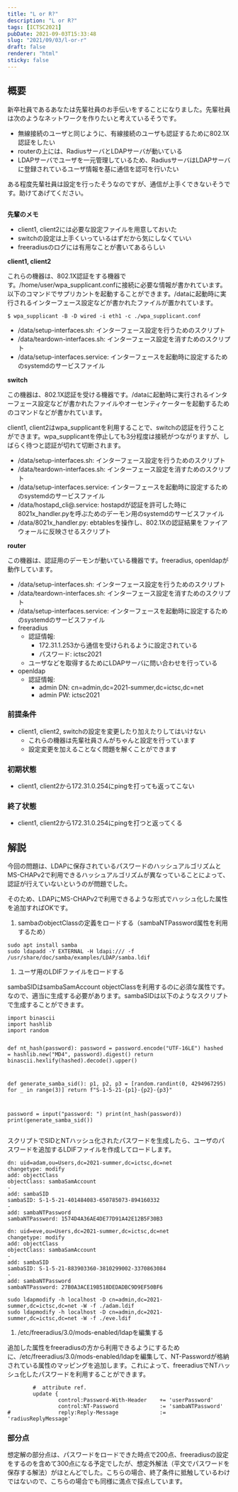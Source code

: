 ```yaml
---
title: "L or R?"
description: "L or R?"
tags: [ICTSC2021]
pubDate: 2021-09-03T15:33:48
slug: "2021/09/03/l-or-r"
draft: false
renderer: "html"
sticky: false
---
```



<h2>概要</h2>



<p>新卒社員であるあなたは先輩社員のお手伝いをすることになりました。先輩社員は次のようなネットワークを作りたいと考えているそうです。</p>



<ul><li>無線接続のユーザと同じように、有線接続のユーザも認証するために802.1X認証をしたい</li><li>routerの上には、RadiusサーバとLDAPサーバが動いている</li><li>LDAPサーバでユーザを一元管理しているため、RadiusサーバはLDAPサーバに登録されているユーザ情報を基に通信を認可を行いたい</li></ul>



<p>ある程度先輩社員は設定を行ったそうなのですが、通信が上手くできないそうです。助けてあげてください。</p>



<figure class="wp-block-image"><img decoding="async" src="https://i.imgur.com/zQLSnQb.png.webp" alt=""/></figure>



<p><strong>先輩のメモ</strong></p>



<ul><li>client1, client2には必要な設定ファイルを用意しておいた</li><li>switchの設定は上手くいっているはずだから気にしなくていい</li><li>freeradiusのログには有用なことが書いてあるらしい</li></ul>



<p><strong>client1, client2</strong></p>



<p>これらの機器は、802.1X認証をする機器です。/home/user/wpa_supplicant.confに接続に必要な情報が書かれています。以下のコマンドでサプリカントを起動することができます。/dataに起動時に実行されるインターフェース設定などが書かれたファイルが置かれています。</p>


<div class="wp-block-syntaxhighlighter-code "><pre><code>$ wpa_supplicant -B -D wired -i eth1 -c ./wpa_supplicant.conf</code></pre></div>


<ul><li>/data/setup-interfaces.sh: インターフェース設定を行うためのスクリプト</li><li>/data/teardown-interfaces.sh: インターフェース設定を消すためのスクリプト</li><li>/data/setup-interfaces.service: インターフェースを起動時に設定するためのsystemdのサービスファイル</li></ul>



<p><strong>switch</strong></p>



<p>この機器は、802.1X認証を受ける機器です。/dataに起動時に実行されるインターフェース設定などが書かれたファイルやオーセンティケーターを起動するためのコマンドなどが書かれています。</p>



<p>client1, client2はwpa_supplicantを利用することで、switchの認証を行うことができます。wpa_supplicantを停止しても3分程度は接続がつながりますが、しばらく待つと認証が切れて切断されます。</p>



<ul><li>/data/setup-interfaces.sh: インターフェース設定を行うためのスクリプト</li><li>/data/teardown-interfaces.sh: インターフェース設定を消すためのスクリプト</li><li>/data/setup-interfaces.service: インターフェースを起動時に設定するためのsystemdのサービスファイル</li><li>/data/hostapd_cli@.service: hostapdが認証を許可した時に8021x_handler.pyを呼ぶためのデーモン用のsystemdのサービスファイル</li><li>/data/8021x_handler.py: ebtablesを操作し、802.1Xの認証結果をファイアウォールに反映させるスクリプト</li></ul>



<p><strong>router</strong></p>



<p>この機器は、認証用のデーモンが動いている機器です。freeradius, openldapが動作しています。</p>



<ul><li>/data/setup-interfaces.sh: インターフェース設定を行うためのスクリプト</li><li>/data/teardown-interfaces.sh: インターフェース設定を消すためのスクリプト</li><li>/data/setup-interfaces.service: インターフェースを起動時に設定するためのsystemdのサービスファイル</li><li>freeradius<ul><li>認証情報:<ul><li>172.31.1.253から通信を受けられるように設定されている</li><li>パスワード: ictsc2021</li></ul></li><li>ユーザなどを取得するためにLDAPサーバに問い合わせを行っている</li></ul></li><li>openldap<ul><li>認証情報:<ul><li>admin DN: cn=admin,dc=2021-summer,dc=ictsc,dc=net</li><li>admin PW: ictsc2021</li></ul></li></ul></li></ul>



<h3>前提条件</h3>



<ul><li>client1, client2, switchの設定を変更したり加えたりしてはいけない<ul><li>これらの機器は先輩社員さんがちゃんと設定を行っています</li><li>設定変更を加えることなく問題を解くことができます</li></ul></li></ul>



<h3>初期状態</h3>



<ul><li>client1, client2から172.31.0.254にpingを打っても返ってこない</li></ul>



<h3>終了状態</h3>



<ul><li>client1, client2から172.31.0.254にpingを打つと返ってくる</li></ul>



<h2>解説</h2>



<p>今回の問題は、LDAPに保存されているパスワードのハッシュアルゴリズムとMS-CHAPv2で利用できるハッシュアルゴリズムが異なっていることによって、認証が行えていないというのが問題でした。</p>



<p>そのため、LDAPにMS-CHAPv2で利用できるような形式でハッシュ化した属性を追加すればOKです。</p>



<ol><li>sambaのobjectClassの定義をロードする（sambaNTPassword属性を利用するため）</li></ol>


<div class="wp-block-syntaxhighlighter-code "><pre><code>sudo apt install samba
sudo ldapadd -Y EXTERNAL -H ldapi:/// -f /usr/share/doc/samba/examples/LDAP/samba.ldif</code></pre></div>


<ol><li>ユーザ用のLDIFファイルをロードする</li></ol>



<p>sambaSIDはsambaSamAccount objectClassを利用するのに必須な属性です。なので、適当に生成する必要があります。sambaSIDは以下のようなスクリプトで生成することができます。</p>


<div class="wp-block-syntaxhighlighter-code "><pre><code>import binascii
import hashlib
import random

def nt_hash(password):
    password = password.encode(&quot;UTF-16LE&quot;)
    hashed = hashlib.new(&quot;MD4&quot;, password).digest()
    return binascii.hexlify(hashed).decode().upper()

def generate_samba_sid():
    p1, p2, p3 = &#91;random.randint(0, 4294967295) for _ in range(3)]
    return f&quot;S-1-5-21-{p1}-{p2}-{p3}&quot;

password = input(&quot;password: &quot;)
print(nt_hash(password))
print(generate_samba_sid())</code></pre></div>


<p>スクリプトでSIDとNTハッシュ化されたパスワードを生成したら、ユーザのパスワードを追加するLDIFファイルを作成してロードします。</p>


<div class="wp-block-syntaxhighlighter-code "><pre><code>dn: uid=adam,ou=Users,dc=2021-summer,dc=ictsc,dc=net
changetype: modify
add: objectClass
objectClass: sambaSamAccount
-
add: sambaSID
sambaSID: S-1-5-21-401484083-650785073-894160332
-
add: sambaNTPassword
sambaNTPassword: 1574D4A36AE4DE77D91A42E12B5F30B3</code></pre></div>

<div class="wp-block-syntaxhighlighter-code "><pre><code>dn: uid=eve,ou=Users,dc=2021-summer,dc=ictsc,dc=net
changetype: modify
add: objectClass
objectClass: sambaSamAccount
-
add: sambaSID
sambaSID: S-1-5-21-883903360-3810299002-3370863084
-
add: sambaNTPassword
sambaNTPassword: 27B0A3ACE19B518DEDADBC9D9EF50BF6</code></pre></div>

<div class="wp-block-syntaxhighlighter-code "><pre><code>sudo ldapmodify -h localhost -D cn=admin,dc=2021-summer,dc=ictsc,dc=net -W -f ./adam.ldif
sudo ldapmodify -h localhost -D cn=admin,dc=2021-summer,dc=ictsc,dc=net -W -f ./eve.ldif</code></pre></div>


<ol><li>/etc/freeradius/3.0/mods-enabled/ldapを編集する</li></ol>



<p>追加した属性をfreeradiusの方から利用できるようにするために、/etc/freeradius/3.0/mods-enabled/ldapを編集して、NT-Passwordが格納されている属性のマッピングを追加します。これによって、freeradiusでNTハッシュ化したパスワードを利用することができます。</p>


<div class="wp-block-syntaxhighlighter-code "><pre><code>        #  attribute ref.
        update {
                control:Password-With-Header    += 'userPassword'
                control:NT-Password             := 'sambaNTPassword'
#               reply:Reply-Message             := 'radiusReplyMessage'</code></pre></div>


<h3>部分点</h3>



<p>想定解の部分点は、パスワードをロードできた時点で200点、freeradiusの設定をするのを含めて300点になる予定でしたが、想定外解法（平文でパスワードを保存する解法）がほとんどでした。こちらの場合、終了条件に抵触しているわけではないので、こちらの場合でも同様に満点で採点しています。</p>
